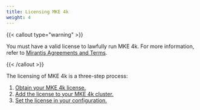 ```yaml
---
title: Licensing MKE 4k
weight: 4
---
```


{{< callout type="warning" >}}

You must have a valid license to lawfully run MKE 4k. For more
information, refer to [Mirantis Agreements and Terms](https://legal.mirantis.com/).

{{< /callout >}}

The licensing of MKE 4k is a three-step process:

1. [Obtain your MKE 4k license.](obtain-mke4k-license)
2. [Add the license to your MKE 4k cluster.](add-mke4k-license)
3. [Set the license in your configuration.](set-license-in-configuration)

